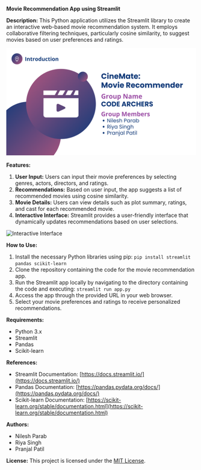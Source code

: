 **Movie Recommendation App using Streamlit**

**Description:**
This Python application utilizes the Streamlit library to create an interactive web-based movie recommendation system. It employs collaborative filtering techniques, particularly cosine similarity, to suggest movies based on user preferences and ratings.

![Movie Recommendation](https://github.com/nileshparab42/Movie-Recommendations-Codevengers-Hackathon/blob/main/images/1.png)

**Features:**
1. **User Input:** Users can input their movie preferences by selecting genres, actors, directors, and ratings.
2. **Recommendations:** Based on user input, the app suggests a list of recommended movies using cosine similarity.
3. **Movie Details:** Users can view details such as plot summary, ratings, and cast for each recommended movie.
4. **Interactive Interface:** Streamlit provides a user-friendly interface that dynamically updates recommendations based on user selections.

![Interactive Interface](https://github.com/nileshparab42/Movie-Recommendations-Codevengers-Hackathon/blob/main/images/2.png)

**How to Use:**
1. Install the necessary Python libraries using pip: `pip install streamlit pandas scikit-learn`
2. Clone the repository containing the code for the movie recommendation app.
3. Run the Streamlit app locally by navigating to the directory containing the code and executing: `streamlit run app.py`
4. Access the app through the provided URL in your web browser.
5. Select your movie preferences and ratings to receive personalized recommendations.

**Requirements:**
- Python 3.x
- Streamlit
- Pandas
- Scikit-learn

**References:**
- Streamlit Documentation: [https://docs.streamlit.io/](https://docs.streamlit.io/)
- Pandas Documentation: [https://pandas.pydata.org/docs/](https://pandas.pydata.org/docs/)
- Scikit-learn Documentation: [https://scikit-learn.org/stable/documentation.html](https://scikit-learn.org/stable/documentation.html)

**Authors:**
* Nilesh Parab
* Riya Singh
* Pranjal Patil

**License:**
This project is licensed under the [MIT License](https://opensource.org/licenses/MIT).

